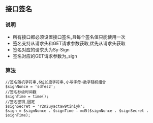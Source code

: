 ## 接口签名
### 说明
- 所有接口都必须设置接口签名,且每个签名值只能使用一次
- 签名支持从请求头和GET请求参数获取,优先从请求头获取
- 签名对应的请求头为Sy-Sign
- 签名对应的GET请求参数为_sign

### 算法
```
//签名随机字符串,6位长度字符串,小写字母+数字随机组合
$signNonce = 'sdfes2';
//签名秒级时间戳
$signTime = time();
//签名密钥,固定
$signSecret = 'r2n2uyactaw9tiniyk';
$sign = $signNonce . $signTime . md5($signNonce . $signSecret . $signTime);
```

